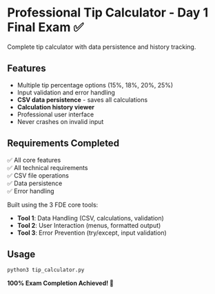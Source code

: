 # Professional Tip Calculator - Day 1 Final Exam ✅

Complete tip calculator with data persistence and history tracking.

## Features
- Multiple tip percentage options (15%, 18%, 20%, 25%)
- Input validation and error handling
- **CSV data persistence** - saves all calculations
- **Calculation history viewer**
- Professional user interface
- Never crashes on invalid input

## Requirements Completed
✅ All core features  
✅ All technical requirements  
✅ CSV file operations  
✅ Data persistence  
✅ Error handling  

Built using the 3 FDE core tools:
- **Tool 1**: Data Handling (CSV, calculations, validation)
- **Tool 2**: User Interaction (menus, formatted output)  
- **Tool 3**: Error Prevention (try/except, input validation)

## Usage
```bash
python3 tip_calculator.py
```

**100% Exam Completion Achieved! 🚀**
